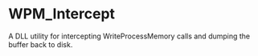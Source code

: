 # WPM_Intercept
A DLL utility for intercepting WriteProcessMemory calls and dumping the buffer back to disk.
